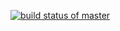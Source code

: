 [![build status of master](https://travis-ci.com/tsmith567/Triangle567.svg?branch=master)](https://travis-ci.com/tsmith567/Triangle567)
